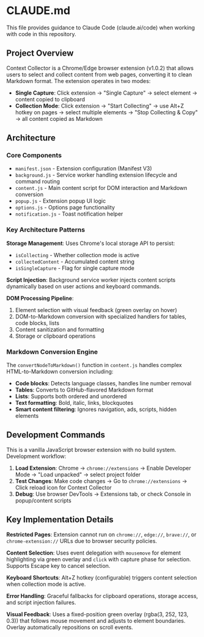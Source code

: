 # CLAUDE.md

This file provides guidance to Claude Code (claude.ai/code) when working with code in this repository.

## Project Overview

Context Collector is a Chrome/Edge browser extension (v1.0.2) that allows users to select and collect content from web pages, converting it to clean Markdown format. The extension operates in two modes:

- **Single Capture**: Click extension → "Single Capture" → select element → content copied to clipboard
- **Collection Mode**: Click extension → "Start Collecting" → use Alt+Z hotkey on pages → select multiple elements → "Stop Collecting & Copy" → all content copied as Markdown

## Architecture

### Core Components

- `manifest.json` - Extension configuration (Manifest V3)
- `background.js` - Service worker handling extension lifecycle and command routing
- `content.js` - Main content script for DOM interaction and Markdown conversion
- `popup.js` - Extension popup UI logic 
- `options.js` - Options page functionality
- `notification.js` - Toast notification helper

### Key Architecture Patterns

**Storage Management**: Uses Chrome's local storage API to persist:
- `isCollecting` - Whether collection mode is active
- `collectedContent` - Accumulated content string
- `isSingleCapture` - Flag for single capture mode

**Script Injection**: Background service worker injects content scripts dynamically based on user actions and keyboard commands.

**DOM Processing Pipeline**:
1. Element selection with visual feedback (green overlay on hover)
2. DOM-to-Markdown conversion with specialized handlers for tables, code blocks, lists
3. Content sanitization and formatting
4. Storage or clipboard operations

### Markdown Conversion Engine

The `convertNodeToMarkdown()` function in `content.js` handles complex HTML-to-Markdown conversion including:

- **Code blocks**: Detects language classes, handles line number removal
- **Tables**: Converts to GitHub-flavored Markdown format
- **Lists**: Supports both ordered and unordered
- **Text formatting**: Bold, italic, links, blockquotes
- **Smart content filtering**: Ignores navigation, ads, scripts, hidden elements

## Development Commands

This is a vanilla JavaScript browser extension with no build system. Development workflow:

1. **Load Extension**: Chrome → `chrome://extensions` → Enable Developer Mode → "Load unpacked" → select project folder
2. **Test Changes**: Make code changes → Go to `chrome://extensions` → Click reload icon for Context Collector
3. **Debug**: Use browser DevTools → Extensions tab, or check Console in popup/content scripts

## Key Implementation Details

**Restricted Pages**: Extension cannot run on `chrome://`, `edge://`, `brave://`, or `chrome-extension://` URLs due to browser security policies.

**Content Selection**: Uses event delegation with `mousemove` for element highlighting via green overlay and `click` with capture phase for selection. Supports Escape key to cancel selection.

**Keyboard Shortcuts**: Alt+Z hotkey (configurable) triggers content selection when collection mode is active.

**Error Handling**: Graceful fallbacks for clipboard operations, storage access, and script injection failures.

**Visual Feedback**: Uses a fixed-position green overlay (rgba(3, 252, 123, 0.3)) that follows mouse movement and adjusts to element boundaries. Overlay automatically repositions on scroll events.